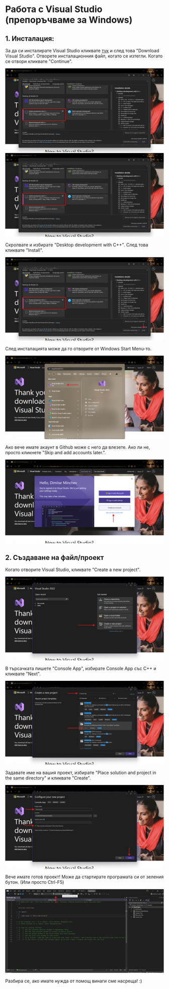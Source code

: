 # Работа с Visual Studio (препоръчваме за Windows)
## 1. Инсталация:

За да си инсталирате Visual Studio кликвате [тук](https://visualstudio.microsoft.com/) и след това "Download Visual Studio". Отворете инсталационния файл, когато се изтегли. Когато се отвори кликвате "Continue".

![](images/image.png)
![](images/image.png)

Скролвате и избирате "Desktop development with C++". След това кликвате "Install".

![](images/image-2.png)

След инсталацията може да го отворите от Windows Start Menu-то.

![](images/image-4.png)

Ако вече имате акаунт в Github може с него да влезете. Ако ли не, просто кликнете "Skip and add accounts later.".

![](images/image-6.png)

## 2. Създаване на файл/проект 

Когато отворите Visual Studio, кликвате "Create a new project".

![](images/image-5.png)

В търсачката пишете "Console App", избирате Console App със C++ и кликвате "Next".

![](images/image-7.png)

Задавате име на вашия проект, избирате "Place solution and project in the same directory" и кликвате "Create".

![](images/image-8.png)

Вече имате готов проект! Може да стартирате програмата си от зеления бутон. (Или просто Ctrl-F5)

![](images/image-9.png)

Разбира се, ако имате нужда от помощ винаги сме насреща! :)
